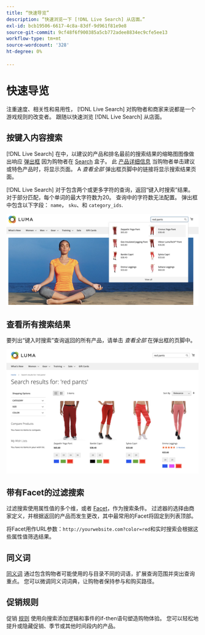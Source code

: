 ```yaml
---
title: “快速导览”
description: “快速浏览一下 [!DNL Live Search] 从店面。”
exl-id: bcb19506-6617-4c8a-83df-9d961f81e9e8
source-git-commit: 9cf48f6f900385a5cb772adee8834ec9cfe5ee13
workflow-type: tm+mt
source-wordcount: '328'
ht-degree: 0%

---
```


# 快速导览

注重速度、相关性和易用性， [!DNL Live Search] 对购物者和商家来说都是一个游戏规则的改变者。 跟随以快速浏览 [!DNL Live Search] 从店面。

## 按键入内容搜索

[!DNL Live Search] 在中，以建议的产品和排名最前的搜索结果的缩略图图像做出响应 [弹出框](storefront-popover.md) 因为购物者在 [Search](https://experienceleague.adobe.com/docs/commerce-admin/catalog/catalog/search/search.html#quick-search) 盒子。 此 [产品详细信息](https://experienceleague.adobe.com/docs/commerce-admin/start/storefront/storefront.html#product-page) 当购物者单击建议或特色产品时，将显示页面。 A _查看全部_ 弹出框页脚中的链接将显示搜索结果页面。

[!DNL Live Search] 对于包含两个或更多字符的查询，返回“键入时搜索”结果。 对于部分匹配，每个单词的最大字符数为20。 查询中的字符数无法配置。 弹出框中包含以下字段： `name`， `sku`、和 `category_ids`.

![示例店面 — 键入时搜索](assets/storefront-search-as-you-type.png)

## 查看所有搜索结果

要列出“键入时搜索”查询返回的所有产品，请单击 _查看全部_ 在弹出框的页脚中。

![店面示例 — 价格Facet](assets/storefront-view-all-search-results.png)

## 带有Facet的过滤搜索

过滤搜索使用属性值的多个维，或者 [Facet](facets.md)，作为搜索条件。 过滤器的选择由商家定义，并根据返回的产品而发生更改，其中最常用的Facet将固定到列表顶部。

将Facet用作URL参数：`http://yourwebsite.com?color=red`和实时搜索会根据这些属性值筛选结果。

## 同义词

[同义词](synonyms.md) 通过包含购物者可能使用的与目录不同的词语，扩展查询范围并突出查询重点。 您可以微调同义词词典，让购物者保持参与和购买路径。

## 促销规则

促销 [规则](rules.md) 使用向搜索添加逻辑和事件的if-then语句塑造购物体验。 您可以轻松地提升或隐藏促销、季节或其他时间段内的产品。
